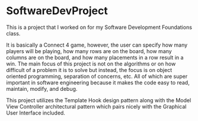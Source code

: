 # SoftwareDevProject

This is a project that I worked on for my Software Development Foundations class.

It is basically a Connect 4 game, however, the user can specify how many players will be playing, how many rows are on the board, 
how many columns are on the board, and how many placements in a row result in a win. The main focus of this project is not on the algorithms
or on how difficult of a problem it is to solve but instead, the focus is on object oriented programming, separation of concerns, etc. All 
of which are super important in software engineering because it makes the code easy to read, maintain, modify, and debug.

This project utilizes the Template Hook design pattern along with the Model View Controller architectural pattern which pairs nicely with the
Graphical User Interface included.
